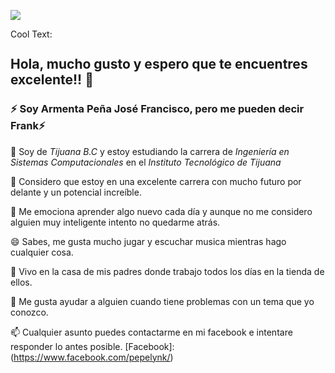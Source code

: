 ![](https://images.cooltext.com/5465683.png)

<a href="http://cooltext.com" target="_top"><img src="https://cooltext.com/images/ct_pixel.gif" width="80" height="15" alt="Cool Text: Logo and Graphics Generator" border="0" /></a>

## Hola, mucho gusto y espero que te encuentres excelente!! 👋


### ⚡ Soy **Armenta Peña José Francisco**, pero me pueden decir Frank⚡


🔭 Soy de *Tijuana B.C* y estoy estudiando la carrera de *Ingeniería en Sistemas Computacionales* en el *Instituto Tecnológico de Tijuana*

🤔 Considero que estoy en una excelente carrera con mucho futuro por delante y un potencial increíble. 

🌱 Me emociona aprender algo nuevo cada día y  aunque no me considero alguien muy inteligente intento no quedarme atrás.

😄 Sabes, me gusta mucho jugar y escuchar musica mientras hago cualquier cosa.

👯 Vivo en la casa de mis padres donde trabajo todos los días en la tienda de ellos.

💬 Me gusta ayudar a alguien cuando tiene problemas con un tema que yo conozco. 

📫 Cualquier asunto puedes contactarme en mi facebook e intentare responder lo antes posible.
[Facebook]: (https://www.facebook.com/pepelynk/)

